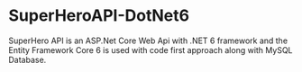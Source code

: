 # SuperHeroAPI-DotNet6

SuperHero API is an ASP.Net Core Web Api with .NET 6 framework and the Entity Framework Core 6 is used with code first approach along with MySQL Database. 
